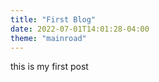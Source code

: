```yaml
---
title: "First Blog"
date: 2022-07-01T14:01:28-04:00
theme: "mainroad"
---
```

this is my first post
